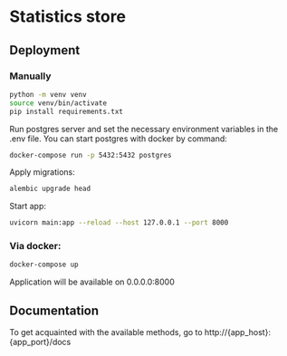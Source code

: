 # Statistics store
## Deployment
### Manually
```bash
python -m venv venv
source venv/bin/activate
pip install requirements.txt
```
Run postgres server and set the necessary environment variables in the .env file.
You can start postgres with docker by command:
```bash
docker-compose run -p 5432:5432 postgres
```
Apply migrations:
```bash
alembic upgrade head
```
Start app:
```bash
uvicorn main:app --reload --host 127.0.0.1 --port 8000
```
### Via docker:
```bash
docker-compose up
```
Application will be available on 0.0.0.0:8000
## Documentation
To get acquainted with the available methods, go to http://{app_host}:{app_port}/docs